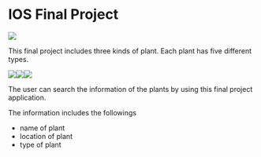 # IOS Final Project
<img src=https://www.ncnu.edu.tw/ncnuweb/units/share/全校共用/web_material/images/banner/banner_16_1.gif>

This final project includes three kinds of plant.
Each plant has five different types.


<img src=http://sowhc.sow.org.tw/html/interp/name/name08/li-tzu/li-tzu1.jpg><img src=http://sowhc.sow.org.tw/html/observation/plant/a11plant/a111104-ga-dong/s203.JPG><img src=http://cs.hc.edu.tw/~ttps/htm/plant/4area/c6.files/image002.jpg>

The user can search the information of the plants by using this final project application.

The information includes the followings
  - name of plant
  - location of plant
  - type of plant
